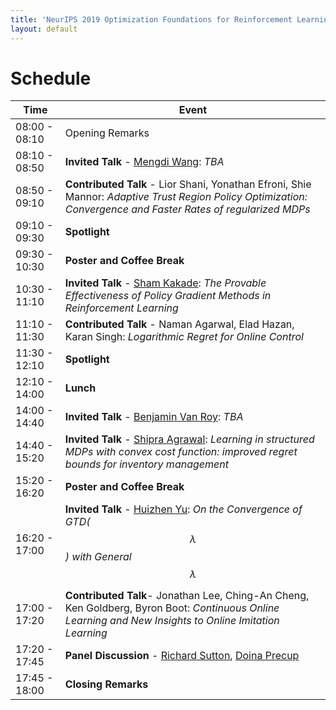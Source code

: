 ```yaml
---
title: 'NeurIPS 2019 Optimization Foundations for Reinforcement Learning Workshop'
layout: default
---
```


# Schedule

| Time    | Event |
| ------- | -------- |
| 08:00 - 08:10 | Opening Remarks |
| 08:10 - 08:50 | **Invited Talk** - [Mengdi Wang][mengdi]: *TBA*|
| 08:50 - 09:10 | **Contributed Talk** - Lior Shani, Yonathan Efroni, Shie Mannor: *Adaptive Trust Region Policy Optimization: Convergence and Faster Rates of regularized MDPs*|
| 09:10 - 09:30 | **Spotlight** |
| 09:30 - 10:30 | **Poster and Coffee Break** |
| 10:30 - 11:10 | **Invited Talk** - [Sham Kakade][sham]: *The Provable Effectiveness of Policy Gradient Methods in Reinforcement Learning*|
| 11:10 - 11:30 | **Contributed Talk** - Naman Agarwal, Elad Hazan, Karan Singh: *Logarithmic Regret for Online Control*|
| 11:30 - 12:10 | **Spotlight** |
| 12:10 - 14:00 | **Lunch** |
| 14:00 - 14:40 | **Invited Talk** - [Benjamin Van Roy][ben]: *TBA*|
| 14:40 - 15:20 | **Invited Talk** - [Shipra Agrawal][shipra]: *Learning in structured MDPs with convex cost function: improved regret bounds for inventory management*|
| 15:20 - 16:20 | **Poster and Coffee Break** |
| 16:20 - 17:00 | **Invited Talk** - [Huizhen Yu][huizhen]: *On the Convergence of GTD($$\lambda$$) with General $$\lambda$$* |
| 17:00 - 17:20 | **Contributed Talk**- Jonathan Lee, Ching-An Cheng, Ken Goldberg, Byron Boot: *Continuous Online Learning and New Insights to Online Imitation Learning* |
| 17:20 - 17:45 | **Panel Discussion** - [Richard Sutton][rich], [Doina Precup][doina] |
| 17:45 - 18:00 | **Closing Remarks** |

<!-- [speakers]: #speakers -->
[sham]: https://homes.cs.washington.edu/~sham/
[shipra]: http://www.columbia.edu/~sa3305/
[ben]: https://web.stanford.edu/~bvr/
[mengdi]: https://mwang.princeton.edu/
[huizhen]: https://directory.ualberta.ca/person/huizhen
[rich]: http://incompleteideas.net/
[doina]: https://www.cs.mcgill.ca/~dprecup/


